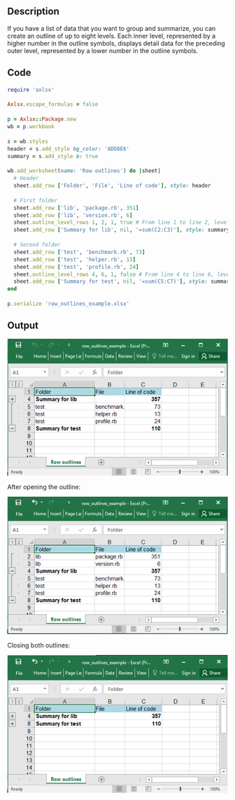 ## Description

If you have a list of data that you want to group and summarize, you can create an outline of up to eight levels. Each inner level, represented by a higher number in the outline symbols, displays detail data for the preceding outer level, represented by a lower number in the outline symbols.

## Code

```ruby
require 'axlsx'

Axlsx.escape_formulas = false

p = Axlsx::Package.new
wb = p.workbook

s = wb.styles
header = s.add_style bg_color: 'ADD8E6'
summary = s.add_style b: true

wb.add_worksheet(name: 'Row outlines') do |sheet|
  # Header
  sheet.add_row ['Folder', 'File', 'Line of code'], style: header

  # First folder
  sheet.add_row ['lib', 'package.rb', 351]
  sheet.add_row ['lib', 'version.rb', 6]
  sheet.outline_level_rows 1, 2, 1, true # From line 1 to line 2, level 1, collapsed
  sheet.add_row ['Summary for lib', nil, '=sum(C2:C3)'], style: summary

  # Second folder
  sheet.add_row ['test', 'benchmark.rb', 73]
  sheet.add_row ['test', 'helper.rb', 13]
  sheet.add_row ['test', 'profile.rb', 24]
  sheet.outline_level_rows 4, 6, 1, false # From line 4 to line 6, level 1, open
  sheet.add_row ['Summary for test', nil, '=sum(C5:C7)'], style: summary
end

p.serialize 'row_outlines_example.xlsx'
```

## Output

![Output](images/row_outlines_example_1.png "Output")

After opening the outline:

![Output](images/row_outlines_example_2.png "Output")

Closing both outlines:

![Output](images/row_outlines_example_3.png "Output")
